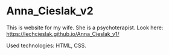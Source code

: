 # Anna_Cieslak_v2
This is website for my wife. She is a psychoterapist. Look here: https://lechcieslak.github.io/Anna_Cieslak_v1/

Used technologies: HTML, CSS.
